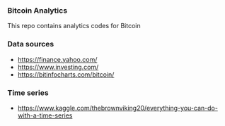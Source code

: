 ### Bitcoin Analytics

This repo contains analytics codes for Bitcoin

### Data sources
- https://finance.yahoo.com/
- https://www.investing.com/
- https://bitinfocharts.com/bitcoin/

### Time series
- https://www.kaggle.com/thebrownviking20/everything-you-can-do-with-a-time-series
